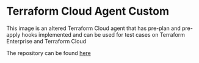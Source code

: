 # Terraform Cloud Agent Custom 

This image is an altered Terraform Cloud agent that has pre-plan and pre-apply hooks implemented and can be used for test cases on Terraform Enterprise and Terraform Cloud

The repository can be found [here](https://github.com/munnep/terraform_custom_agent)   
 
